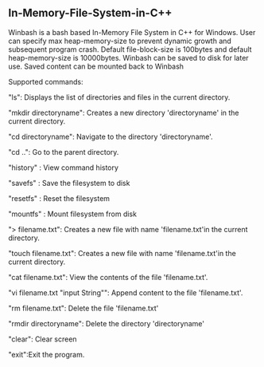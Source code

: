 ## In-Memory-File-System-in-C++ ##
Winbash is a bash based In-Memory File System in C++ for Windows. 
User can specify max heap-memory-size to prevent dynamic growth and subsequent program crash. 
Default file-block-size is 100bytes and default heap-memory-size is 10000bytes. 
Winbash can be saved to disk for later use. Saved content can be mounted back to Winbash

Supported commands:

"ls": Displays the list of directories and files in the current directory.

"mkdir directoryname": Creates a new directory 'directoryname' in the current directory. 

"cd directoryname": Navigate to the directory 'directoryname'.

"cd ..": Go to the parent directory.

"history" : View command history

"savefs" : Save the filesystem to disk

"resetfs" : Reset the filesystem

"mountfs" : Mount filesystem from disk

"> filename.txt": Creates a new file with name 'filename.txt'in the current directory.

"touch filename.txt": Creates a new file with name 'filename.txt'in the current directory.

"cat filename.txt": View the contents of the file 'filename.txt'.

"vi filename.txt "input String"": Append content to the file 'filename.txt'.

"rm filename.txt": Delete the file 'filename.txt'

"rmdir directoryname": Delete the directory 'directoryname'

"clear": Clear screen

"exit":Exit the program.
